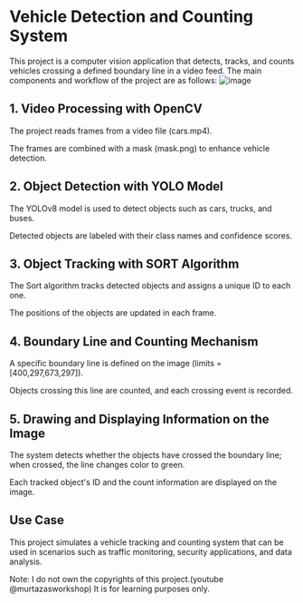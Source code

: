 # Vehicle Detection and Counting System

This project is a computer vision application that detects, tracks, and counts vehicles crossing a defined boundary line in a video feed. The main components and workflow of the project are as follows:
![image](https://github.com/user-attachments/assets/5d61d2e8-4095-44aa-b193-0541db56c986)

## 1. Video Processing with OpenCV
The project reads frames from a video file (cars.mp4). 

The frames are combined with a mask (mask.png) to enhance vehicle detection.
## 2. Object Detection with YOLO Model
The YOLOv8 model is used to detect objects such as cars, trucks, and buses.

Detected objects are labeled with their class names and confidence scores.
## 3. Object Tracking with SORT Algorithm
The Sort algorithm tracks detected objects and assigns a unique ID to each one.

The positions of the objects are updated in each frame.
## 4. Boundary Line and Counting Mechanism
A specific boundary line is defined on the image (limits = [400,297,673,297]).

Objects crossing this line are counted, and each crossing event is recorded.
## 5. Drawing and Displaying Information on the Image
The system detects whether the objects have crossed the boundary line; when crossed, the line changes color to green.

Each tracked object's ID and the count information are displayed on the image.
## Use Case
This project simulates a vehicle tracking and counting system that can be used in scenarios such as traffic monitoring, security applications, and data analysis.



Note: I do not own the copyrights of this project.(youtube @murtazasworkshop) It is for learning purposes only.
